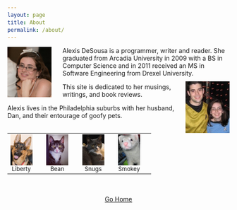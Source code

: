 ```yaml
---
layout: page
title: About
permalink: /about/
---
```


<img src="/images/about/me.jpg" align="left" style="width:100%; height:100%; max-width:100px; max-height:150px; padding-right:25px;" />Alexis DeSousa is a programmer, writer and reader. She graduated from Arcadia University in 2009 with a BS in Computer Science and in 2011 received an MS in Software Engineering from Drexel University. <img src="/images/about/us.jpg" align="right" style="width:100%; height:100%; max-width:100px; max-height:117px; padding-left:15px; padding-top:10px;" />

This site is dedicated to her musings, writings, and book reviews.

Alexis lives in the Philadelphia suburbs with her husband, Dan, and their entourage of goofy pets.
<center><table>
    <tr style="font-size:small; text-align:center;">
    <td style="padding-right:25px;"><img src="/images/about/lib.jpg" align="right" style="width:100%; height:100%; max-width:50px; max-height:70px;" /><br/>Liberty</td>
        <td style="padding-right:25px;"><img src="/images/about/bean.jpg" align="right" style="width:100%; height:100%; max-width:50px; max-height:70px;" /><br/>Bean</td>
        <td style="padding-right:25px;"><img src="/images/about/snugs.jpg" align="right" style="width:100%; height:100%; max-width:50px; max-height:70px;" /><br/>Snugs</td>
        <td style="padding-right:25px;"><img src="/images/about/smokey.jpg" align="right" style="width:100%; height:100%; max-width:50px; max-height:70px;" /><br/>Smokey</td>
    </tr>
</table>
<br/><br/>
<a href="/"><i class="fa fa-home"></i> Go Home</a>
</center>